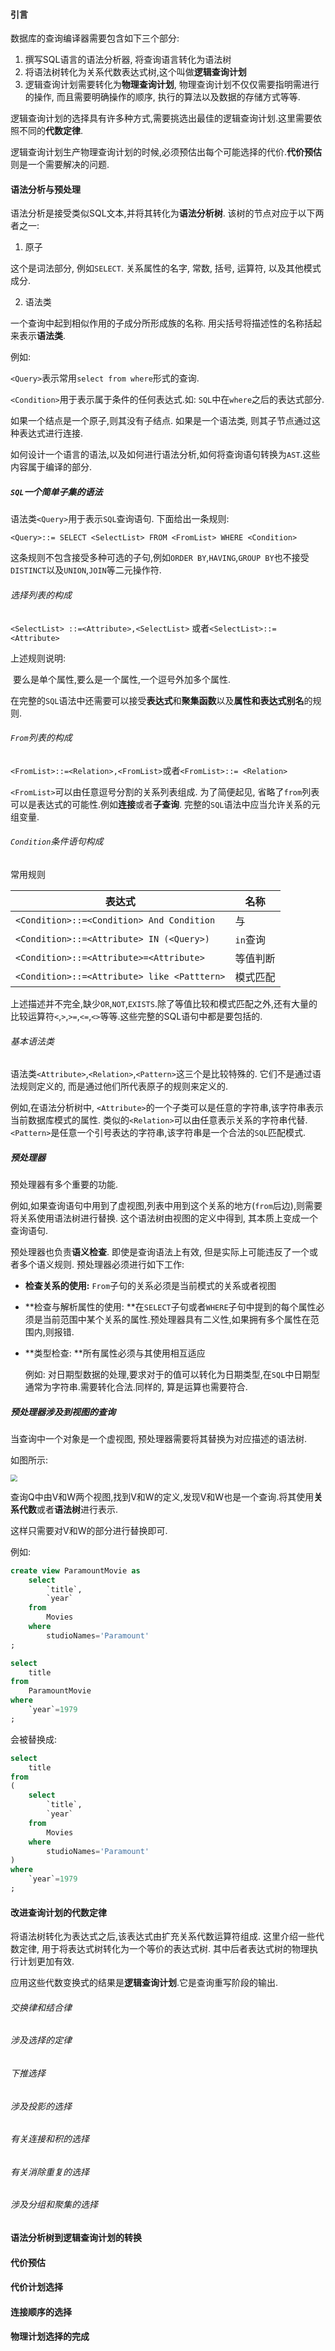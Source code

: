 #### 引言

数据库的查询编译器需要包含如下三个部分:

1. 撰写SQL语言的语法分析器, 将查询语言转化为语法树
2. 将语法树转化为关系代数表达式树,这个叫做**逻辑查询计划**
3. 逻辑查询计划需要转化为**物理查询计划**, 物理查询计划不仅仅需要指明需进行的操作, 而且需要明确操作的顺序, 执行的算法以及数据的存储方式等等.

逻辑查询计划的选择具有许多种方式,需要挑选出最佳的逻辑查询计划.这里需要依照不同的**代数定律**.

逻辑查询计划生产物理查询计划的时候,必须预估出每个可能选择的代价.**代价预估**则是一个需要解决的问题.

#### 语法分析与预处理

语法分析是接受类似SQL文本,并将其转化为**语法分析树**. 该树的节点对应于以下两者之一:

1.  原子

   这个是词法部分, 例如`SELECT`. 关系属性的名字, 常数, 括号, 运算符, 以及其他模式成分.

2.  语法类

   一个查询中起到相似作用的子成分所形成族的名称. 用尖括号将描述性的名称括起来表示**语法类**. 

   例如:

   `<Query>`表示常用`select from where`形式的查询.

   `<Condition>`用于表示属于条件的任何表达式.如: `SQL`中在`where`之后的表达式部分.

如果一个结点是一个原子,则其没有子结点. 如果是一个语法类, 则其子节点通过这种表达式进行连接.

如何设计一个语言的语法,以及如何进行语法分析,如何将查询语句转换为`AST`.这些内容属于编译的部分.

##### `SQL`一个简单子集的语法

语法类`<Query>`用于表示`SQL`查询语句. 下面给出一条规则:

`<Query>::= SELECT <SelectList> FROM <FromList> WHERE <Condition>`

这条规则不包含接受多种可选的子句,例如`ORDER BY`,`HAVING`,`GROUP BY`也不接受`DISTINCT`以及`UNION`,`JOIN`等二元操作符.

###### 选择列表的构成

`<SelectList> ::=<Attribute>,<SelectList>` 或者`<SelectList>::=<Attribute>`

上述规则说明:

​	要么是单个属性,要么是一个属性,一个逗号外加多个属性.

​	在完整的`SQL`语法中还需要可以接受**表达式**和**聚集函数**以及**属性和表达式别名**的规则.

###### `From`列表的构成

`<FromList>::=<Relation>,<FromList>`或者`<FromList>::= <Relation>`

`<FromList>`可以由任意逗号分割的关系列表组成. 为了简便起见, 省略了`from`列表可以是表达式的可能性.例如**连接**或者**子查询**. 完整的`SQL`语法中应当允许关系的元组变量.

###### `Condition`条件语句构成

常用规则

| 表达式                                      | 名称     |
| ------------------------------------------- | -------- |
| `<Condition>::=<Condition> And Condition`   | 与       |
| `<Condition>::=<Attribute> IN (<Query>)`    | `in`查询 |
| `<Condition>::=<Attribute>=<Attribute>`     | 等值判断 |
| `<Condition>::=<Attribute> like <Patttern>` | 模式匹配 |

上述描述并不完全,缺少`OR`,`NOT`,`EXISTS`.除了等值比较和模式匹配之外,还有大量的比较运算符`<`,`>`,`>=`,`<=`,`<>`等等.这些完整的SQL语句中都是要包括的.

###### 基本语法类

语法类`<Attribute>`,`<Relation>`,`<Pattern>`这三个是比较特殊的. 它们不是通过语法规则定义的, 而是通过他们所代表原子的规则来定义的.

例如,在语法分析树中, `<Attribute>`的一个子类可以是任意的字符串,该字符串表示当前数据库模式的属性. 类似的`<Relation>`可以由任意表示关系的字符串代替. `<Pattern>`是任意一个引号表达的字符串,该字符串是一个合法的`SQL`匹配模式.

##### 预处理器

预处理器有多个重要的功能.

例如,如果查询语句中用到了虚视图,列表中用到这个关系的地方(`from`后边),则需要将关系使用语法树进行替换. 这个语法树由视图的定义中得到, 其本质上变成一个查询语句.

预处理器也负责**语义检查**. 即使是查询语法上有效, 但是实际上可能违反了一个或者多个语义规则. 预处理器必须进行如下工作:

+ **检查关系的使用:** `From`子句的关系必须是当前模式的关系或者视图

+ **检查与解析属性的使用: **在`SELECT`子句或者`WHERE`子句中提到的每个属性必须是当前范围中某个关系的属性.预处理器具有二义性,如果拥有多个属性在范围内,则报错.

+ **类型检查: **所有属性必须与其使用相互适应

  例如: 对日期型数据的处理,要求对于的值可以转化为日期类型,在`SQL`中日期型通常为字符串.需要转化合法.同样的, 算是运算也需要符合.

##### 预处理器涉及到视图的查询

当查询中一个对象是一个虚视图, 预处理器需要将其替换为对应描述的语法树.

如图所示:

<img src="E:\截图文件\Snipaste_2021-01-17_22-03-54.png" style="zoom:67%;" />

查询Q中由V和W两个视图,找到V和W的定义,发现V和W也是一个查询.将其使用**关系代数**或者**语法树**进行表示.

这样只需要对V和W的部分进行替换即可.

例如:

```sql
create view ParamountMovie as
	select 
		`title`,
		`year`
	from 
		Movies
	where 
		studioNames='Paramount'
;

select 
	title
from
	ParamountMovie
where
	`year`=1979
;
```

会被替换成:

```sql
select 
	title
from
(
	select 
		`title`,
		`year`
	from 
		Movies
	where 
		studioNames='Paramount'
)
where
	`year`=1979
;
```

#### 改进查询计划的代数定律

将语法树转化为表达式之后,该表达式由扩充关系代数运算符组成. 这里介绍一些代数定律, 用于将表达式树转化为一个等价的表达式树. 其中后者表达式树的物理执行计划更加有效.

应用这些代数变换式的结果是**逻辑查询计划**.它是查询重写阶段的输出.

###### 交换律和结合律

###### 涉及选择的定律

###### 下推选择

###### 涉及投影的选择

###### 有关连接和积的选择

###### 有关消除重复的选择

###### 涉及分组和聚集的选择



#### 语法分析树到逻辑查询计划的转换



#### 代价预估



#### 代价计划选择



#### 连接顺序的选择



#### 物理计划选择的完成


